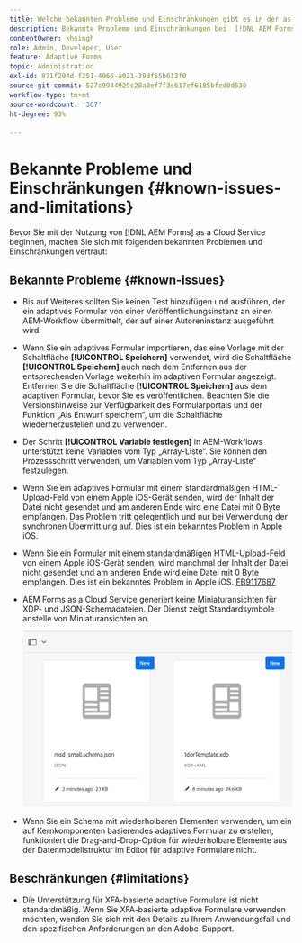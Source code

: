 ```yaml
---
title: Welche bekannten Probleme und Einschränkungen gibt es in der as a Cloud Service AEM Forms-Umgebung?
description: Bekannte Probleme und Einschränkungen bei  [!DNL AEM Forms] as a Cloud Service Umgebung.
contentOwner: khsingh
role: Admin, Developer, User
feature: Adaptive Forms
topic: Administration
exl-id: 871f294d-f251-4966-a021-39df65b613f0
source-git-commit: 527c9944929c28a0ef7f3e617ef6185bfed0d536
workflow-type: tm+mt
source-wordcount: '367'
ht-degree: 93%

---
```


# Bekannte Probleme und Einschränkungen {#known-issues-and-limitations}

Bevor Sie mit der Nutzung von [!DNL AEM Forms] as a Cloud Service beginnen, machen Sie sich mit folgenden bekannten Problemen und Einschränkungen vertraut:

## Bekannte Probleme {#known-issues}

* Bis auf Weiteres sollten Sie keinen Test hinzufügen und ausführen, der ein adaptives Formular von einer Veröffentlichungsinstanz an einen AEM-Workflow übermittelt, der auf einer Autoreninstanz ausgeführt wird.

* Wenn Sie ein adaptives Formular importieren, das eine Vorlage mit der Schaltfläche **[!UICONTROL Speichern]** verwendet, wird die Schaltfläche **[!UICONTROL Speichern]** auch nach dem Entfernen aus der entsprechenden Vorlage weiterhin im adaptiven Formular angezeigt. Entfernen Sie die Schaltfläche **[!UICONTROL Speichern]** aus dem adaptiven Formular, bevor Sie es veröffentlichen. Beachten Sie die Versionshinweise zur Verfügbarkeit des Formularportals und der Funktion „Als Entwurf speichern“, um die Schaltfläche wiederherzustellen und zu verwenden.

* Der Schritt **[!UICONTROL Variable festlegen]** in AEM-Workflows unterstützt keine Variablen vom Typ „Array-Liste“. Sie können den Prozessschritt verwenden, um Variablen vom Typ „Array-Liste“ festzulegen.

* Wenn Sie ein adaptives Formular mit einem standardmäßigen HTML-Upload-Feld von einem Apple iOS-Gerät senden, wird der Inhalt der Datei nicht gesendet und am anderen Ende wird eine Datei mit 0 Byte empfangen. Das Problem tritt gelegentlich und nur bei Verwendung der synchronen Übermittlung auf. Dies ist ein [bekanntes Problem](https://feedbackassistant.apple.com/feedback/9117687) in Apple iOS.

* Wenn Sie ein Formular mit einem standardmäßigen HTML-Upload-Feld von einem Apple iOS-Gerät senden, wird manchmal der Inhalt der Datei nicht gesendet und am anderen Ende wird eine Datei mit 0 Byte empfangen. Dies ist ein bekanntes Problem in Apple iOS. [FB9117687](https://feedbackassistant.apple.com/feedback/9117687)

* AEM Forms as a Cloud Service generiert keine Miniaturansichten für XDP- und JSON-Schemadateien. Der Dienst zeigt Standardsymbole anstelle von Miniaturansichten an.

  ![Bekanntes Problem mit Forms-Miniaturansicht](/help/forms/assets/forms-tumbnail-known-issue.png)

* Wenn Sie ein Schema mit wiederholbaren Elementen verwenden, um ein auf Kernkomponenten basierendes adaptives Formular zu erstellen, funktioniert die Drag-and-Drop-Option für wiederholbare Elemente aus der Datenmodellstruktur im Editor für adaptive Formulare nicht.

## Beschränkungen {#limitations}

* Die Unterstützung für XFA-basierte adaptive Formulare ist nicht standardmäßig. Wenn Sie XFA-basierte adaptive Formulare verwenden möchten, wenden Sie sich mit den Details zu Ihrem Anwendungsfall und den spezifischen Anforderungen an den Adobe-Support.

